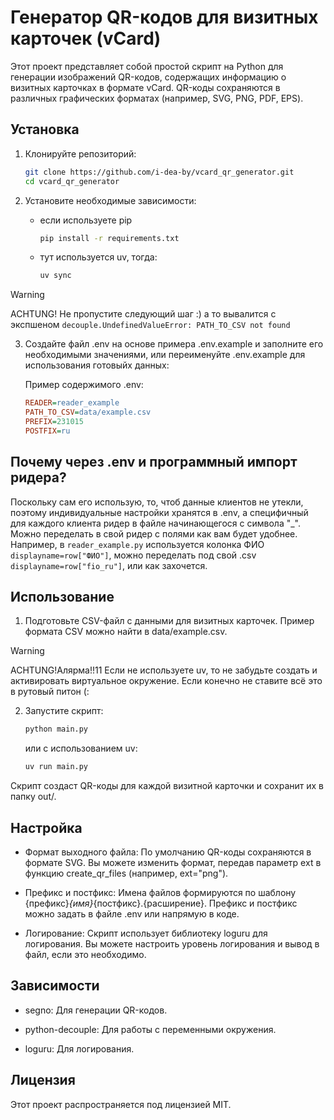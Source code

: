 # Генератор QR-кодов для визитных карточек (vCard)

Этот проект представляет собой простой скрипт на Python для генерации изображений QR-кодов, содержащих информацию о визитных карточках в формате vCard. QR-коды сохраняются в различных графических форматах (например, SVG, PNG, PDF, EPS).

## Установка

1. Клонируйте репозиторий:

   ```bash
   git clone https://github.com/i-dea-by/vcard_qr_generator.git
   cd vcard_qr_generator
   ```

2. Установите необходимые зависимости:

    - если используете pip
        ```bash
        pip install -r requirements.txt
        ```
    - тут используется uv, тогда:
        ```bash
        uv sync
        ```

> [!WARNING]
> ACHTUNG! Не пропустите следующий шаг :) а то вывалится с экспшеном `decouple.UndefinedValueError: PATH_TO_CSV not found`

3. Создайте файл .env на основе примера .env.example и заполните его необходимыми значениями, или переименуйте .env.example для использования готовыйх данных:

    Пример содержимого .env:

    ```ini
    READER=reader_example
    PATH_TO_CSV=data/example.csv
    PREFIX=231015
    POSTFIX=ru
    ```


## Почему через .env и программный импорт ридера?

Поскольку сам его использую, то, чтоб данные клиентов не утекли, поэтому индивидуальные настройки хранятся в .env, а специфичный для каждого клиента ридер в файле начинающегося с символа "_".
Можно переделать в свой ридер с полями как вам будет удобнее. Например, в `reader_example.py` используется колонка ФИО `displayname=row["ФИО"]`, можно переделать под свой .csv `displayname=row["fio_ru"]`, или как захочется.


## Использование

1. Подготовьте CSV-файл с данными для визитных карточек. Пример формата CSV можно найти в data/example.csv.

> [!WARNING]
> ACHTUNG!Алярма!!11 Если не используете uv, то не забудьте создать и активировать виртуальное окружение. Если конечно не ставите всё это в рутовый питон (:
2. Запустите скрипт:

    ```bash
    python main.py
    ```

    или с использованием uv:

    ```bash
    uv run main.py
    ```

Скрипт создаст QR-коды для каждой визитной карточки и сохранит их в папку out/.


## Настройка

- Формат выходного файла: По умолчанию QR-коды сохраняются в формате SVG. Вы можете изменить формат, передав параметр ext в функцию create_qr_files (например, ext="png").

- Префикс и постфикс: Имена файлов формируются по шаблону {префикс}_{имя}_{постфикс}.{расширение}. Префикс и постфикс можно задать в файле .env или напрямую в коде.

- Логирование: Скрипт использует библиотеку loguru для логирования. Вы можете настроить уровень логирования и вывод в файл, если это необходимо.


## Зависимости

- segno: Для генерации QR-кодов.

- python-decouple: Для работы с переменными окружения.

- loguru: Для логирования.


## Лицензия

Этот проект распространяется под лицензией MIT.
